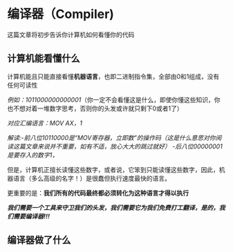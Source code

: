 # 编译器（Compiler)
这篇文章将初步告诉你计算机如何看懂你的代码


## 计算机能看懂什么
计算机能且只能直接看懂**机器语言**，也即二进制指令集，全部由0和1组成，没有任何可读性

_例如：1011000000000001_（你一定不会看懂这是什么，即使你懂这些知识，你也不想对着一堆数字思考，否则你的头发或许就只剩下0或者1了）

_对应*汇编语言*：MOV AX，1_

_解读:-前八位10110000是“MOV寄存器，立即数”的操作码（这是什么意思对你阅读这篇文章来说并不重要，如有不适，放心大大的跳过就好）
    -后八位00000001是要存入的数字1，_

但是，计算机正擅长读懂这些数字，或者说，它笨到只能读懂这些数字，因此，机器语言（多么高级的名字！）是很蠢但执行速度最快的语言。

更重要的是：**我们所有的代码最终都必须转化为这种语言才得以执行**

***我们需要一个工具来守卫我们的头发，我们需要它为我们免费打工翻译，是的，我们需要编译器!!!***


## 编译器做了什么


    
    
